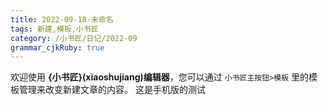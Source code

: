 ```yaml
---
title: 2022-09-18-未命名
tags: 新建,模板,小书匠
category: /小书匠/日记/2022-09
grammar_cjkRuby: true
---
```


欢迎使用 **{小书匠}(xiaoshujiang)编辑器**，您可以通过 `小书匠主按钮>模板` 里的模板管理来改变新建文章的内容。
这是手机版的测试
